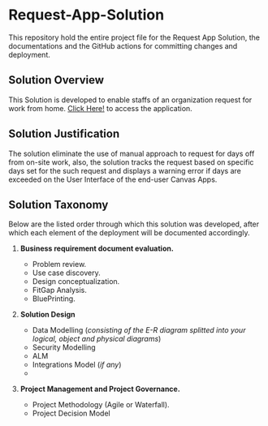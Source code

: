 # Request-App-Solution
This repository hold the entire project file for the Request App Solution, the documentations and the GitHub actions for committing changes and deployment.

## Solution Overview
This Solution is developed to enable staffs of an organization request for work from home.
[Click Here!](https://apps.powerapps.com/play/e/c2cb97ea-5be4-e428-91e9-0ea7c802630b/a/f61887d3-093e-43b2-9d53-c8379a927c6d?tenantId=50664edc-62d1-46f8-b702-a1374f8017d9) to access the application.

## Solution Justification
The solution eliminate the use of manual approach to request for days off from on-site work, also, the solution tracks the request based on specific days set for the such request and displays a warning error if days are exceeded on the User Interface of the end-user Canvas Apps.

## Solution Taxonomy
Below are the listed order through which this solution was developed, after which each element of the deployment will be documented accordingly.

1. **Business requirement document evaluation.**

    - Problem review.
    - Use case discovery.
    - Design conceptualization.
    - FitGap Analysis.
    - BluePrinting.

2. **Solution Design**

    - Data Modelling (_consisting of the E-R diagram splitted into your logical, object and physical diagrams_)
    - Security Modelling
    - ALM
    - Integrations Model (_if any_) 
    - 

3. **Project Management and Project Governance.**

    - Project Methodology (Agile or Waterfall).
    - Project Decision Model
    
 
